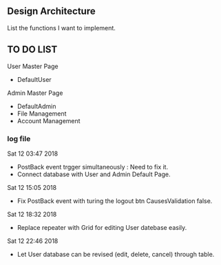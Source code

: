 ## Design Architecture 

 List the functions I want to implement.

## TO DO LIST 

 User Master Page 
 - DefaultUser

 Admin Master Page 
 - DefaultAdmin 
 - File Management 
 - Account Management

### log file

Sat 12 03:47 2018 
- PostBack event trgger simultaneously : Need to fix it. 
- Connect database with User and Admin Default Page.

Sat 12 15:05 2018 
- Fix PostBack event with turing the logout btn CausesValidation false. 

Sat 12 18:32 2018
- Replace repeater with Grid for editing User datebase easily.

Sat 12 22:46 2018 
- Let User database can be revised (edit, delete, cancel) through table. 